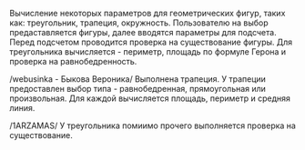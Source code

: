Вычисление некоторых параметров для геометрических фигур, таких как: треугольник, трапеция, окружность. 
Пользователю на выбор предаставляется фигуры, далее вводятся параметры для подсчета. 
Перед подсчетом проводится проверка на существование фигуры. 
Для треугольника вычисляется - периметр, площадь по формуле Герона и проверка на равнобедренность.

/webusinka - Быкова Вероника/ Выполнена трапеция. У трапеции предоставлен выбор типа - равнобедренная, прямоугольная или произвольная. 
Для каждой вычисляется площадь, периметр и средняя линия.

/1ARZAMAS/ У треугольника помиимо прочего выполняется проверка на существование.
